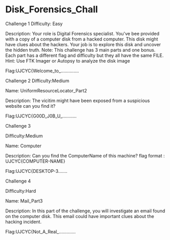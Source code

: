 # Disk_Forensics_Chall

Challenge 1
Difficulty: Easy

Description:
Your role is Digital Forensics specialist. You've bee provided with a copy of a computer disk from a hacked computer. This disk might have clues about the hackers. Your job is to explore this disk and uncover the hidden truth.
Note: This challenge has 3 main parts and one bonus. Each part has a different flag and difficulty but they all have the same FILE.
Hint: Use FTK Imager or Autopsy to analyze the disk image


Flag:UJCYC{Welcome_to_..............



Challenge 2
Difficulty:Medium

Name: UniformResourceLocator_Part2

Description:
The vicitim might have been exposed from a suspicious website can you find it?


Flag:UJCYC{G00D_J0B_U_...........



Challenge 3

Difficulty:Medium

Name: Computer

Description:
Can you find the ComputerName of this machine?
flag format : UJCYC{COMPUTER-NAME}


Flag:UJCYC{DESKTOP-3.......



Challenge 4

Difficulty:Hard

Name: Mail_Part3

Description:
In this part of the challenge, you will investigate an email found on the computer disk. This email could have important clues about the hacking incident.

Flag:UJCYC{Not_A_Real_.............
